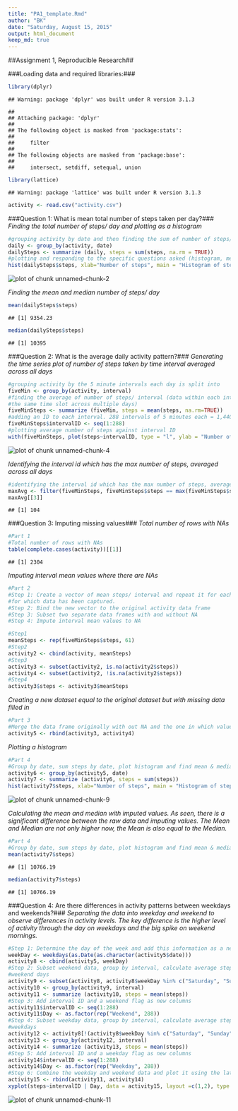 ```yaml
---
title: "PA1_template.Rmd"
author: "BK"
date: "Saturday, August 15, 2015"
output: html_document
keep_md: true
---
```


##Assignment 1, Reproducible Research##

###Loading data and required libraries:###

```r
library(dplyr)
```

```
## Warning: package 'dplyr' was built under R version 3.1.3
```

```
## 
## Attaching package: 'dplyr'
## 
## The following object is masked from 'package:stats':
## 
##     filter
## 
## The following objects are masked from 'package:base':
## 
##     intersect, setdiff, setequal, union
```

```r
library(lattice)
```

```
## Warning: package 'lattice' was built under R version 3.1.3
```

```r
activity <- read.csv("activity.csv")
```


###Question 1: What is mean total number of steps taken per day?###
*Finding the total number of steps/ day and plotting as a histogram*

```r
#grouping activity by date and then finding the sum of number of steps/ day
daily <- group_by(activity, date)
dailySteps <- summarize (daily, steps = sum(steps, na.rm = TRUE))
#plotting and responding to the specific questions asked (histogram, mean and median)
hist(dailySteps$steps, xlab="Number of steps", main = "Histogram of steps/day (with NA)")
```

![plot of chunk unnamed-chunk-2](figure/unnamed-chunk-2-1.png) 


*Finding the mean and median number of steps/ day*

```r
mean(dailySteps$steps)
```

```
## [1] 9354.23
```

```r
median(dailySteps$steps)
```

```
## [1] 10395
```


###Question 2: What is the average daily activity pattern?###
*Generating the time series plot of number of steps taken by time interval averaged across all days*

```r
#grouping activity by the 5 minute intervals each day is split into
fiveMin <- group_by(activity, interval)
#finding the average of number of steps/ interval (data within each interval is from 
#the same time slot across multiple days)
fiveMinSteps <- summarize (fiveMin, steps = mean(steps, na.rm=TRUE))
#adding an ID to each interval. 288 intervals of 5 minutes each = 1,440 minutes = 24 hours/ day
fiveMinSteps$intervalID <- seq(1:288)
#plotting average number of steps against interval ID
with(fiveMinSteps, plot(steps~intervalID, type = "l", ylab = "Number of steps", xlab = "Interval"))
```

![plot of chunk unnamed-chunk-4](figure/unnamed-chunk-4-1.png) 



*Identifying the interval id which has the max number of steps, averaged across all days*

```r
#identifying the interval id which has the max number of steps, averaged across all days
maxAvg <- filter(fiveMinSteps, fiveMinSteps$steps == max(fiveMinSteps$steps))
maxAvg[[3]]
```

```
## [1] 104
```



###Question 3: Imputing missing values###
*Total number of rows with NAs*

```r
#Part 1
#Total number of rows with NAs
table(complete.cases(activity))[[1]]
```

```
## [1] 2304
```



*Imputing interval mean values where there are NAs*

```r
#Part 2
#Step 1: Create a vector of mean steps/ interval and repeat it for each of the 61 days
#for which data has been captured.
#Step 2: Bind the new vector to the original activity data frame
#Step 3: Subset two separate data frames with and without NA
#Step 4: Impute interval mean values to NA

#Step1
meanSteps <- rep(fiveMinSteps$steps, 61)
#Step2
activity2 <- cbind(activity, meanSteps)
#Step3
activity3 <- subset(activity2, is.na(activity2$steps))
activity4 <- subset(activity2, !is.na(activity2$steps))
#Step4
activity3$steps <- activity3$meanSteps
```



*Creating a new dataset equal to the original dataset but with missing data filled in*

```r
#Part 3
#Merge the data frame originally with out NA and the one in which values are imputed
activity5 <- rbind(activity3, activity4)
```




*Plotting a histogram*

```r
#Part 4
#Group by date, sum steps by date, plot histogram and find mean & median
activity6 <- group_by(activity5, date)
activity7 <- summarize (activity6, steps = sum(steps))
hist(activity7$steps, xlab="Number of steps", main = "Histogram of steps/day with imputed values")
```

![plot of chunk unnamed-chunk-9](figure/unnamed-chunk-9-1.png) 


*Calculating the mean and median with imputed values. As seen, there is a significant difference between the raw data and imputing values. The Mean and Median are not only higher now, the Mean is also equal to the Median.*

```r
#Part 4
#Group by date, sum steps by date, plot histogram and find mean & median
mean(activity7$steps)
```

```
## [1] 10766.19
```

```r
median(activity7$steps)
```

```
## [1] 10766.19
```



###Question 4: Are there differences in activity patterns between weekdays and weekends?###
*Separating the data into weekday and weekend to observe differences in activity levels. The key difference is the higher level of activity through the day on weekdays and the big spike on weekend mornings.*

```r
#Step 1: Determine the day of the week and add this information as a new column
weekDay <- weekdays(as.Date(as.character(activity5$date)))
activity8 <- cbind(activity5, weekDay)
#Step 2: Subset weekend data, group by interval, calculate average steps/ interval across 
#weekend days
activity9 <- subset(activity8, activity8$weekDay %in% c("Saturday", "Sunday"))
activity10 <- group_by(activity9, interval)
activity11 <- summarize (activity10, steps = mean(steps))
#Step 3: Add interval ID and a weekend flag as new columns
activity11$intervalID <- seq(1:288)
activity11$Day <- as.factor(rep("Weekend", 288))
#Step 4: Subset weekday data, group by interval, calculate average steps/ interval across 
#weekdays
activity12 <- activity8[!(activity8$weekDay %in% c("Saturday", "Sunday")),]
activity13 <- group_by(activity12, interval)
activity14 <- summarize (activity13, steps = mean(steps))
#Step 5: Add interval ID and a weekday flag as new columns
activity14$intervalID <- seq(1:288)
activity14$Day <- as.factor(rep("Weekday", 288))
#Step 6: Combine the weekday and weekend data and plot it using the lattice plotting system
activity15 <- rbind(activity11, activity14)
xyplot(steps~intervalID | Day, data = activity15, layout =c(1,2), type = "l", ylab = "Number of steps", xlab = "Interval")
```

![plot of chunk unnamed-chunk-11](figure/unnamed-chunk-11-1.png) 


